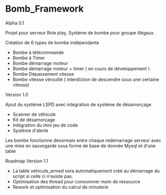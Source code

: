 # Bomb_Framework

Alpha 0.1

Projet pour serveur Role play, Système de bombe pour groupe illégaux.

Création de 6 types de bombe indépendante

- Bombe à télécommande
- Bombe à Timer
- Bombe démarrage moteur
- Bombe démarrage moteur + timer ( en cours de développement )
- Bombe Dépassement vitesse
- Bombe vitesse vérouillé ( interdiction de descendre sous une certaine vitesse)


Version 1.0 

Ajout du système LSPD avec intégration de système de désamorçage

- Scanner de véhicule
- Kit de désamorçage
- Intégration du mini jeu de code 
- Système d'alerte

Les bombe fonctionne désormais entre chaque redémarrage serveur avec une mise en sauvegarde sous forme de base de donnée Mysql et d'une table 


Roadmap Version 1.1

- La table vehicule_armed sera automatiquement créé au démarrage du script si celle ci n'existe pas.
- Optimisation des thread pour consommer moin de ressource
- Rework et optimisation du calcul de minuterie
